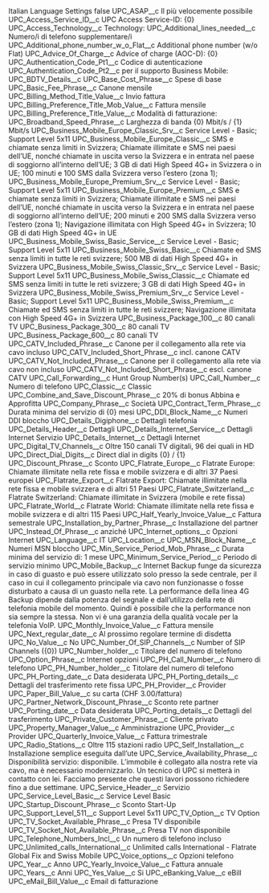 <?xml version="1.0" encoding="UTF-8"?>
<CustomMetadata xmlns="http://soap.sforce.com/2006/04/metadata" xmlns:xsi="http://www.w3.org/2001/XMLSchema-instance" xmlns:xsd="http://www.w3.org/2001/XMLSchema">
    <label>Italian Language Settings</label>
    <protected>false</protected>
    <values>
        <field>UPC_ASAP__c</field>
        <value xsi:type="xsd:string">Il più velocemente possibile</value>
    </values>
    <values>
        <field>UPC_Access_Service_ID__c</field>
        <value xsi:type="xsd:string">UPC Access Service-ID: {0}</value>
    </values>
    <values>
        <field>UPC_Access_Technology__c</field>
        <value xsi:type="xsd:string">Technology:</value>
    </values>
    <values>
        <field>UPC_Additional_lines_needed__c</field>
        <value xsi:type="xsd:string">Numero/i di telefono supplementare/i</value>
    </values>
    <values>
        <field>UPC_Additional_phone_number_w_o_Flat__c</field>
        <value xsi:type="xsd:string">Additional phone number (w/o Flat)</value>
    </values>
    <values>
        <field>UPC_Advice_Of_Charge__c</field>
        <value xsi:type="xsd:string">Advice of charge (AOC-D): {0}</value>
    </values>
    <values>
        <field>UPC_Authentication_Code_Pt1__c</field>
        <value xsi:type="xsd:string">Codice di autenticazione</value>
    </values>
    <values>
        <field>UPC_Authentication_Code_Pt2__c</field>
        <value xsi:type="xsd:string">per il supporto Business Mobile:</value>
    </values>
    <values>
        <field>UPC_BDTV_Details__c</field>
        <value xsi:nil="true"/>
    </values>
    <values>
        <field>UPC_Base_Cost_Phrase__c</field>
        <value xsi:type="xsd:string">Spese di base</value>
    </values>
    <values>
        <field>UPC_Basic_Fee_Phrase__c</field>
        <value xsi:type="xsd:string">Canone mensile</value>
    </values>
    <values>
        <field>UPC_Billing_Method_Title_Value__c</field>
        <value xsi:type="xsd:string">Invio fattura</value>
    </values>
    <values>
        <field>UPC_Billing_Preference_Title_Mob_Value__c</field>
        <value xsi:type="xsd:string">Fattura mensile</value>
    </values>
    <values>
        <field>UPC_Billing_Preference_Title_Value__c</field>
        <value xsi:type="xsd:string">Modalità di fatturazione:</value>
    </values>
    <values>
        <field>UPC_Broadband_Speed_Phrase__c</field>
        <value xsi:type="xsd:string">Larghezza di banda {0} Mbit/s / {1} Mbit/s</value>
    </values>
    <values>
        <field>UPC_Business_Mobile_Europe_Classic_Srv__c</field>
        <value xsi:type="xsd:string">Service Level - Basic; Support Level 5x11</value>
    </values>
    <values>
        <field>UPC_Business_Mobile_Europe_Classic__c</field>
        <value xsi:type="xsd:string">SMS e chiamate senza limiti in Svizzera; Chiamate illimitate e SMS nei paesi dell’UE, nonché chiamate in uscita verso la Svizzera e in entrata nel paese di soggiorno all’interno dell’UE; 3 GB di dati High Speed 4G+ in Svizzera o in UE; 100 minuti e 100 SMS dalla Svizzera verso l’estero (zona 1);</value>
    </values>
    <values>
        <field>UPC_Business_Mobile_Europe_Premium_Srv__c</field>
        <value xsi:type="xsd:string">Service Level - Basic; Support Level 5x11</value>
    </values>
    <values>
        <field>UPC_Business_Mobile_Europe_Premium__c</field>
        <value xsi:type="xsd:string">SMS e chiamate senza limiti in Svizzera; Chiamate illimitate e SMS nei paesi dell’UE, nonché chiamate in uscita verso la Svizzera e in entrata nel paese di soggiorno all’interno dell’UE; 200 minuti e 200 SMS dalla Svizzera verso l’estero (zona 1); Navigazione illimitata con High Speed 4G+ in Svizzera; 10 GB di dati High Speed 4G+ in UE</value>
    </values>
    <values>
        <field>UPC_Business_Mobile_Swiss_Basic_Service__c</field>
        <value xsi:type="xsd:string">Service Level - Basic; Support Level 5x11</value>
    </values>
    <values>
        <field>UPC_Business_Mobile_Swiss_Basic__c</field>
        <value xsi:type="xsd:string">Chiamate ed SMS senza limiti in tutte le reti svizzere; 500 MB di dati High Speed 4G+ in Svizzera</value>
    </values>
    <values>
        <field>UPC_Business_Mobile_Swiss_Classic_Srv__c</field>
        <value xsi:type="xsd:string">Service Level - Basic; Support Level 5x11</value>
    </values>
    <values>
        <field>UPC_Business_Mobile_Swiss_Classic__c</field>
        <value xsi:type="xsd:string">Chiamate ed SMS senza limiti in tutte le reti svizzere; 3 GB di dati High Speed 4G+ in Svizzera</value>
    </values>
    <values>
        <field>UPC_Business_Mobile_Swiss_Premium_Srv__c</field>
        <value xsi:type="xsd:string">Service Level - Basic; Support Level 5x11</value>
    </values>
    <values>
        <field>UPC_Business_Mobile_Swiss_Premium__c</field>
        <value xsi:type="xsd:string">Chiamate ed SMS senza limiti in tutte le reti svizzere; Navigazione illimitata con High Speed 4G+ in Svizzera</value>
    </values>
    <values>
        <field>UPC_Business_Package_100__c</field>
        <value xsi:type="xsd:string">80 canali TV</value>
    </values>
    <values>
        <field>UPC_Business_Package_300__c</field>
        <value xsi:type="xsd:string">80 canali TV</value>
    </values>
    <values>
        <field>UPC_Business_Package_600__c</field>
        <value xsi:type="xsd:string">80 canali TV</value>
    </values>
    <values>
        <field>UPC_CATV_Included_Phrase__c</field>
        <value xsi:type="xsd:string">Canone per il collegamento alla rete via cavo incluso</value>
    </values>
    <values>
        <field>UPC_CATV_Included_Short_Phrase__c</field>
        <value xsi:type="xsd:string">incl. canone CATV</value>
    </values>
    <values>
        <field>UPC_CATV_Not_Included_Phrase__c</field>
        <value xsi:type="xsd:string">Canone per il collegamento alla rete via cavo non incluso</value>
    </values>
    <values>
        <field>UPC_CATV_Not_Included_Short_Phrase__c</field>
        <value xsi:type="xsd:string">escl. canone CATV</value>
    </values>
    <values>
        <field>UPC_Call_Forwarding__c</field>
        <value xsi:type="xsd:string">Hunt Group Number(s)</value>
    </values>
    <values>
        <field>UPC_Call_Number__c</field>
        <value xsi:type="xsd:string">Numero di telefono</value>
    </values>
    <values>
        <field>UPC_Classic__c</field>
        <value xsi:type="xsd:string">Classic</value>
    </values>
    <values>
        <field>UPC_Combine_and_Save_Discount_Phrase__c</field>
        <value xsi:type="xsd:string">20% di bonus Abbina e Approfitta</value>
    </values>
    <values>
        <field>UPC_Company_Phrase__c</field>
        <value xsi:type="xsd:string">Società</value>
    </values>
    <values>
        <field>UPC_Contract_Term_Phrase__c</field>
        <value xsi:type="xsd:string">Durata minima del servizio di {0} mesi</value>
    </values>
    <values>
        <field>UPC_DDI_Block_Name__c</field>
        <value xsi:type="xsd:string">Numeri DDI  bloccho</value>
    </values>
    <values>
        <field>UPC_Details_Digiphone__c</field>
        <value xsi:type="xsd:string">Dettagli telefonia</value>
    </values>
    <values>
        <field>UPC_Details_Header__c</field>
        <value xsi:type="xsd:string">Dettagli</value>
    </values>
    <values>
        <field>UPC_Details_Internet_Service__c</field>
        <value xsi:type="xsd:string">Dettagli Internet Servizio</value>
    </values>
    <values>
        <field>UPC_Details_Internet__c</field>
        <value xsi:type="xsd:string">Dettagli Internet</value>
    </values>
    <values>
        <field>UPC_Digital_TV_Channels__c</field>
        <value xsi:type="xsd:string">Oltre 150 canali TV digitali, 96 dei quali in HD</value>
    </values>
    <values>
        <field>UPC_Direct_Dial_Digits__c</field>
        <value xsi:type="xsd:string">Direct dial in digits {0} / {1}</value>
    </values>
    <values>
        <field>UPC_Discount_Phrase__c</field>
        <value xsi:type="xsd:string">Sconto</value>
    </values>
    <values>
        <field>UPC_Flatrate_Europe__c</field>
        <value xsi:type="xsd:string">Flatrate Europe: Chiamate illimitate nella rete fissa e mobile svizzera e di altri 37 Paesi europei</value>
    </values>
    <values>
        <field>UPC_Flatrate_Export__c</field>
        <value xsi:type="xsd:string">Flatrate Export: Chiamate illimitate nella rete fissa e  mobile svizzera e di altri 51 Paesi</value>
    </values>
    <values>
        <field>UPC_Flatrate_Switzerland__c</field>
        <value xsi:type="xsd:string">Flatrate Switzerland: Chiamate illimitate in Svizzera  (mobile e rete fissa)</value>
    </values>
    <values>
        <field>UPC_Flatrate_World__c</field>
        <value xsi:type="xsd:string">Flatrate World: Chiamate illimitate nella rete fissa e  mobile svizzera e di altri 115 Paesi</value>
    </values>
    <values>
        <field>UPC_Half_Yearly_Invoice_Value__c</field>
        <value xsi:type="xsd:string">Fattura semestrale</value>
    </values>
    <values>
        <field>UPC_Installation_by_Partner_Phrase__c</field>
        <value xsi:type="xsd:string">Installazione del partner</value>
    </values>
    <values>
        <field>UPC_Instead_Of_Phrase__c</field>
        <value xsi:type="xsd:string">anziché</value>
    </values>
    <values>
        <field>UPC_Internet_options__c</field>
        <value xsi:type="xsd:string">Opzioni Internet</value>
    </values>
    <values>
        <field>UPC_Language__c</field>
        <value xsi:type="xsd:string">IT</value>
    </values>
    <values>
        <field>UPC_Location__c</field>
        <value xsi:nil="true"/>
    </values>
    <values>
        <field>UPC_MSN_Block_Name__c</field>
        <value xsi:type="xsd:string">Numeri MSN  bloccho</value>
    </values>
    <values>
        <field>UPC_Min_Service_Period_Mob_Phrase__c</field>
        <value xsi:type="xsd:string">Durata minima del servizio di: 1 mese</value>
    </values>
    <values>
        <field>UPC_Minimum_Service_Period__c</field>
        <value xsi:type="xsd:string">Periodo di servizio minimo</value>
    </values>
    <values>
        <field>UPC_Mobile_Backup__c</field>
        <value xsi:type="xsd:string">Internet Backup funge da sicurezza in caso di guasto e può essere utilizzato solo presso la sede centrale, per il caso in cui il collegamento principale via cavo non funzionasse o fosse disturbato a causa di un guasto nella rete. La performance della linea 4G Backup dipende dalla potenza del segnale e dall’utilizzo della rete di telefonia mobile del momento. Quindi è possibile che la performance non sia sempre la stessa. Non vi è una garanzia della qualità vocale per la telefonia VoIP.</value>
    </values>
    <values>
        <field>UPC_Monthly_Invoice_Value__c</field>
        <value xsi:type="xsd:string">Fattura mensile</value>
    </values>
    <values>
        <field>UPC_Next_regular_date__c</field>
        <value xsi:type="xsd:string">Al prossimo regolare termine di disdetta</value>
    </values>
    <values>
        <field>UPC_No_Value__c</field>
        <value xsi:type="xsd:string">No</value>
    </values>
    <values>
        <field>UPC_Number_Of_SIP_Channels__c</field>
        <value xsi:type="xsd:string">Number of SIP Channels ({0})</value>
    </values>
    <values>
        <field>UPC_Number_holder__c</field>
        <value xsi:type="xsd:string">Titolare del numero di telefono</value>
    </values>
    <values>
        <field>UPC_Option_Phrase__c</field>
        <value xsi:type="xsd:string">Internet opzioni</value>
    </values>
    <values>
        <field>UPC_PH_Call_Number__c</field>
        <value xsi:type="xsd:string">Numero di telefono</value>
    </values>
    <values>
        <field>UPC_PH_Number_holder__c</field>
        <value xsi:type="xsd:string">Titolare del numero di telefono</value>
    </values>
    <values>
        <field>UPC_PH_Porting_date__c</field>
        <value xsi:type="xsd:string">Data desiderata</value>
    </values>
    <values>
        <field>UPC_PH_Porting_details__c</field>
        <value xsi:type="xsd:string">Dettagli del trasferimento rete fissa</value>
    </values>
    <values>
        <field>UPC_PH_Provider__c</field>
        <value xsi:type="xsd:string">Provider</value>
    </values>
    <values>
        <field>UPC_Paper_Bill_Value__c</field>
        <value xsi:type="xsd:string">su carta (CHF 3.00/fattura)</value>
    </values>
    <values>
        <field>UPC_Partner_Network_Discount_Phrase__c</field>
        <value xsi:type="xsd:string">Sconto rete partner</value>
    </values>
    <values>
        <field>UPC_Porting_date__c</field>
        <value xsi:type="xsd:string">Data desiderata</value>
    </values>
    <values>
        <field>UPC_Porting_details__c</field>
        <value xsi:type="xsd:string">Dettagli del trasferimento</value>
    </values>
    <values>
        <field>UPC_Private_Customer_Phrase__c</field>
        <value xsi:type="xsd:string">Cliente privato</value>
    </values>
    <values>
        <field>UPC_Property_Manager_Value__c</field>
        <value xsi:type="xsd:string">Amministrazione</value>
    </values>
    <values>
        <field>UPC_Provider__c</field>
        <value xsi:type="xsd:string">Provider</value>
    </values>
    <values>
        <field>UPC_Quarterly_Invoice_Value__c</field>
        <value xsi:type="xsd:string">Fattura trimestrale</value>
    </values>
    <values>
        <field>UPC_Radio_Stations__c</field>
        <value xsi:type="xsd:string">Oltre 115 stazioni radio</value>
    </values>
    <values>
        <field>UPC_Self_Installation__c</field>
        <value xsi:type="xsd:string">Installazione semplice eseguita dall’ute</value>
    </values>
    <values>
        <field>UPC_Service_Availability_Phrase__c</field>
        <value xsi:type="xsd:string">Disponibilità servizio: disponibile. L’immobile è collegato alla nostra rete via cavo, ma è necessario modernizzarlo. Un tecnico di UPC si metterà in contatto con lei. Facciamo presente che questi lavori possono richiedere fino a due settimane.</value>
    </values>
    <values>
        <field>UPC_Service_Header__c</field>
        <value xsi:type="xsd:string">Servizio</value>
    </values>
    <values>
        <field>UPC_Service_Level_Basic__c</field>
        <value xsi:type="xsd:string">Service Level Basic</value>
    </values>
    <values>
        <field>UPC_Startup_Discount_Phrase__c</field>
        <value xsi:type="xsd:string">Sconto Start-Up</value>
    </values>
    <values>
        <field>UPC_Support_Level_511__c</field>
        <value xsi:type="xsd:string">Support Level 5x11</value>
    </values>
    <values>
        <field>UPC_TV_Option__c</field>
        <value xsi:type="xsd:string">TV Option</value>
    </values>
    <values>
        <field>UPC_TV_Socket_Available_Phrase__c</field>
        <value xsi:type="xsd:string">Presa TV disponibile</value>
    </values>
    <values>
        <field>UPC_TV_Socket_Not_Available_Phrase__c</field>
        <value xsi:type="xsd:string">Presa TV non disponibile</value>
    </values>
    <values>
        <field>UPC_Telephone_Numbers_Incl__c</field>
        <value xsi:type="xsd:string">Un numero di telefono incluso</value>
    </values>
    <values>
        <field>UPC_Unlimited_calls_International__c</field>
        <value xsi:type="xsd:string">Unlimited calls International - Flatrate Global Fix and Swiss Mobile</value>
    </values>
    <values>
        <field>UPC_Voice_options__c</field>
        <value xsi:type="xsd:string">Opzioni telefono</value>
    </values>
    <values>
        <field>UPC_Year__c</field>
        <value xsi:type="xsd:string">Anno</value>
    </values>
    <values>
        <field>UPC_Yearly_Invoice_Value__c</field>
        <value xsi:type="xsd:string">Fattura annuale</value>
    </values>
    <values>
        <field>UPC_Years__c</field>
        <value xsi:type="xsd:string">Anni</value>
    </values>
    <values>
        <field>UPC_Yes_Value__c</field>
        <value xsi:type="xsd:string">Si</value>
    </values>
    <values>
        <field>UPC_eBanking_Value__c</field>
        <value xsi:type="xsd:string">eBill</value>
    </values>
    <values>
        <field>UPC_eMail_Bill_Value__c</field>
        <value xsi:type="xsd:string">Email di fatturazione</value>
    </values>
</CustomMetadata>
